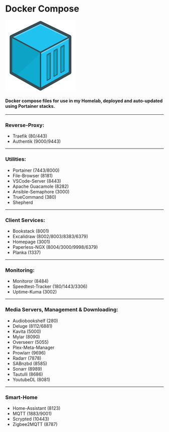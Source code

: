 # Docker Compose
![image info](container.png)

#### Docker compose files for use in my Homelab, deployed and auto-updated using Portainer stacks.

---
### Reverse-Proxy:
* Traefik (80/443)
* Authentik (9000/9443)
---
### Utilities:
* Portainer (7443/8000)
* File-Browser (8181)
* VSCode-Server (8443)
* Apache Guacamole (8282)
* Ansible-Semaphore (3000)
* TrueCommand (380)
* Shepherd
---
### Client Services:
* Bookstack (8001)
* Excalidraw (8002/8003/8383/6379)
* Homepage (3001)
* Paperless-NGX (8004/3000/9998/6379)
* Planka (1337)
---
### Monitoring:
* Monitoror (8484)
* Speedtest-Tracker (180/1443/3306)
* Uptime-Kuma (3002)
---
### Media Servers, Management & Downloading:
* Audiobookshelf (280)
* Deluge (8112/6881)
* Kavita (5000)
* Mylar (8090)
* Overseerr (5055)
* Plex-Meta-Manager
* Prowlarr (9696)
* Radarr (7878)
* SABnzbd (8585)
* Sonarr (8989)
* Tautulli (8686)
* YoutubeDL (8081)
---
### Smart-Home
* Home-Assistant (8123)
* MQTT (1883/9001)
* Scrypted (10443)
* Zigbee2MQTT (8787)